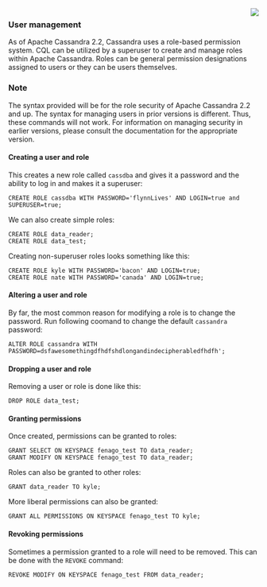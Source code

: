 <img align="right" src="https://raw.githubusercontent.com/fenago/apache-cassandra-intellij/master/md_files/images/logo-small.png">

### User management

As of Apache Cassandra 2.2, Cassandra uses a role-based permission
system. CQL can be utilized by a superuser to create and manage roles
within Apache Cassandra. Roles can be general permission designations
assigned to users or they can be users themselves.

### Note

The syntax provided will be for the role security of Apache Cassandra
2.2 and up. The syntax for managing users in prior versions is
different. Thus, these commands will not work. For information on
managing security in earlier versions, please consult the documentation
for the appropriate version.

#### Creating a user and role

This creates a new role called `cassdba` and gives it a password and the ability to log in and
makes it a superuser:

```
CREATE ROLE cassdba WITH PASSWORD='flynnLives' AND LOGIN=true and SUPERUSER=true;
```

We can also create simple roles:

```
CREATE ROLE data_reader;
CREATE ROLE data_test;
```

Creating non-superuser roles looks something like this:

```
CREATE ROLE kyle WITH PASSWORD='bacon' AND LOGIN=true;
CREATE ROLE nate WITH PASSWORD='canada' AND LOGIN=true;
```



#### Altering a user and role

By far, the most common reason for modifying a role is to change the
password. Run following coomand to change the default `cassandra`
password:

```
ALTER ROLE cassandra WITH PASSWORD=dsfawesomethingdfhdfshdlongandindecipherabledfhdfh';
```

 

#### Dropping a user and role

Removing a user or role is done like this:

```
DROP ROLE data_test;
```

#### Granting permissions

Once created, permissions can be granted to roles:

```
GRANT SELECT ON KEYSPACE fenago_test TO data_reader;
GRANT MODIFY ON KEYSPACE fenago_test TO data_reader;
```

Roles can also be granted to other roles:

```
GRANT data_reader TO kyle;
```

More liberal permissions can also be granted:

```
GRANT ALL PERMISSIONS ON KEYSPACE fenago_test TO kyle;
```

#### Revoking permissions

Sometimes a permission granted to a role will need to be removed. This
can be done with the `REVOKE` command:

```
REVOKE MODIFY ON KEYSPACE fenago_test FROM data_reader;
```

